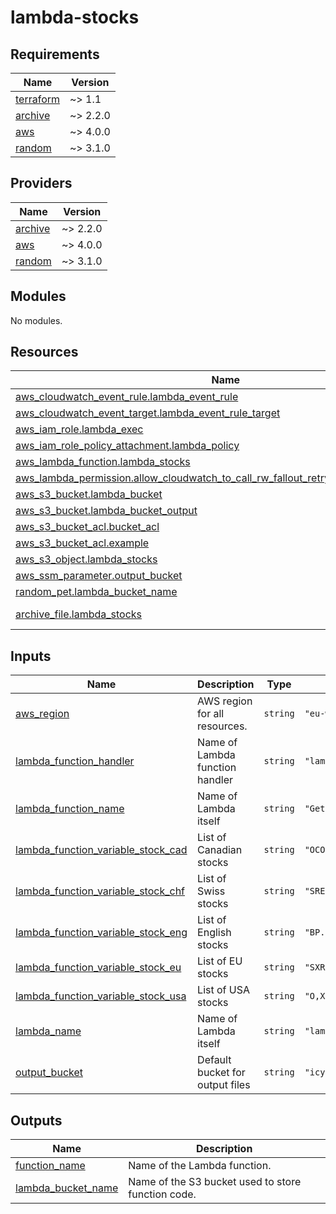 # lambda-stocks
<!-- BEGIN_TF_DOCS -->
## Requirements

| Name | Version |
|------|---------|
| <a name="requirement_terraform"></a> [terraform](#requirement\_terraform) | ~> 1.1 |
| <a name="requirement_archive"></a> [archive](#requirement\_archive) | ~> 2.2.0 |
| <a name="requirement_aws"></a> [aws](#requirement\_aws) | ~> 4.0.0 |
| <a name="requirement_random"></a> [random](#requirement\_random) | ~> 3.1.0 |

## Providers

| Name | Version |
|------|---------|
| <a name="provider_archive"></a> [archive](#provider\_archive) | ~> 2.2.0 |
| <a name="provider_aws"></a> [aws](#provider\_aws) | ~> 4.0.0 |
| <a name="provider_random"></a> [random](#provider\_random) | ~> 3.1.0 |

## Modules

No modules.

## Resources

| Name | Type |
|------|------|
| [aws_cloudwatch_event_rule.lambda_event_rule](https://registry.terraform.io/providers/hashicorp/aws/latest/docs/resources/cloudwatch_event_rule) | resource |
| [aws_cloudwatch_event_target.lambda_event_rule_target](https://registry.terraform.io/providers/hashicorp/aws/latest/docs/resources/cloudwatch_event_target) | resource |
| [aws_iam_role.lambda_exec](https://registry.terraform.io/providers/hashicorp/aws/latest/docs/resources/iam_role) | resource |
| [aws_iam_role_policy_attachment.lambda_policy](https://registry.terraform.io/providers/hashicorp/aws/latest/docs/resources/iam_role_policy_attachment) | resource |
| [aws_lambda_function.lambda_stocks](https://registry.terraform.io/providers/hashicorp/aws/latest/docs/resources/lambda_function) | resource |
| [aws_lambda_permission.allow_cloudwatch_to_call_rw_fallout_retry_step_deletion_lambda](https://registry.terraform.io/providers/hashicorp/aws/latest/docs/resources/lambda_permission) | resource |
| [aws_s3_bucket.lambda_bucket](https://registry.terraform.io/providers/hashicorp/aws/latest/docs/resources/s3_bucket) | resource |
| [aws_s3_bucket.lambda_bucket_output](https://registry.terraform.io/providers/hashicorp/aws/latest/docs/resources/s3_bucket) | resource |
| [aws_s3_bucket_acl.bucket_acl](https://registry.terraform.io/providers/hashicorp/aws/latest/docs/resources/s3_bucket_acl) | resource |
| [aws_s3_bucket_acl.example](https://registry.terraform.io/providers/hashicorp/aws/latest/docs/resources/s3_bucket_acl) | resource |
| [aws_s3_object.lambda_stocks](https://registry.terraform.io/providers/hashicorp/aws/latest/docs/resources/s3_object) | resource |
| [aws_ssm_parameter.output_bucket](https://registry.terraform.io/providers/hashicorp/aws/latest/docs/resources/ssm_parameter) | resource |
| [random_pet.lambda_bucket_name](https://registry.terraform.io/providers/hashicorp/random/latest/docs/resources/pet) | resource |
| [archive_file.lambda_stocks](https://registry.terraform.io/providers/hashicorp/archive/latest/docs/data-sources/file) | data source |

## Inputs

| Name | Description | Type | Default | Required |
|------|-------------|------|---------|:--------:|
| <a name="input_aws_region"></a> [aws\_region](#input\_aws\_region) | AWS region for all resources. | `string` | `"eu-west-1"` | no |
| <a name="input_lambda_function_handler"></a> [lambda\_function\_handler](#input\_lambda\_function\_handler) | Name of Lambda function handler | `string` | `"lambda_function.lambda_handler"` | no |
| <a name="input_lambda_function_name"></a> [lambda\_function\_name](#input\_lambda\_function\_name) | Name of Lambda itself | `string` | `"Get-stock-prices-tf"` | no |
| <a name="input_lambda_function_variable_stock_cad"></a> [lambda\_function\_variable\_stock\_cad](#input\_lambda\_function\_variable\_stock\_cad) | List of Canadian stocks | `string` | `"OCO.V"` | no |
| <a name="input_lambda_function_variable_stock_chf"></a> [lambda\_function\_variable\_stock\_chf](#input\_lambda\_function\_variable\_stock\_chf) | List of Swiss stocks | `string` | `"SREN.SW,NESN.SW"` | no |
| <a name="input_lambda_function_variable_stock_eng"></a> [lambda\_function\_variable\_stock\_eng](#input\_lambda\_function\_variable\_stock\_eng) | List of English stocks | `string` | `"BP.L"` | no |
| <a name="input_lambda_function_variable_stock_eu"></a> [lambda\_function\_variable\_stock\_eu](#input\_lambda\_function\_variable\_stock\_eu) | List of EU stocks | `string` | `"SXR8.DE,EUN2.DE,SXRT.DE,IS3N.DE,EUNL.DE,IUSE.SW,SXRV.DE,QDVE.DE,LYMS.DE,SAWD.MI,ENG.MC,VWCE.DE"` | no |
| <a name="input_lambda_function_variable_stock_usa"></a> [lambda\_function\_variable\_stock\_usa](#input\_lambda\_function\_variable\_stock\_usa) | List of USA stocks | `string` | `"O,XOM,IUIT.SW,TWTR,AMD,T,KO,WM,TRVG,PLTR,DISH,GE,DDOG,GM,ITI,MO,SPCE,NEE,LAC,INTC,VALE,VZ,RIVN,EVGO,SPLK,INVZ,HRZN,PSEC,BABA,ATVI,RIVN,TSLA,MCD,YUM,DPZ,PZZA,CMG,SBUX,PYPL,BABA,DDOG,MT,F,TWTR,JNJ,D,ORC,ABR,GLAD,ENB,UL,ARCC,PEP,SO,KMI,BTI,STAG,GOOD,KHC,WBA,NRZ,SBR,ET,STOR,EPD,MPLX,CAG,OKE,CVX,HPE,F,C,JPM,USB,MS,WBD,KMI,VIRI"` | no |
| <a name="input_lambda_name"></a> [lambda\_name](#input\_lambda\_name) | Name of Lambda itself | `string` | `"lambda-stocks"` | no |
| <a name="input_output_bucket"></a> [output\_bucket](#input\_output\_bucket) | Default bucket for output files | `string` | `"icyak-stocks-api-v2"` | no |

## Outputs

| Name | Description |
|------|-------------|
| <a name="output_function_name"></a> [function\_name](#output\_function\_name) | Name of the Lambda function. |
| <a name="output_lambda_bucket_name"></a> [lambda\_bucket\_name](#output\_lambda\_bucket\_name) | Name of the S3 bucket used to store function code. |
<!-- END_TF_DOCS -->